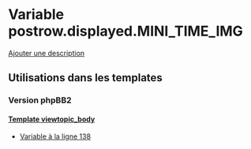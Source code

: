 # Variable postrow.displayed.MINI_TIME_IMG
[Ajouter une description](https://fa-tvars.appspot.com/var/postrow.displayed.MINI_TIME_IMG)

## Utilisations dans les templates

### Version phpBB2

#### [Template viewtopic_body](subsilver/viewtopic_body.md)
* [Variable &agrave; la ligne 138](../subsilver/viewtopic_body.tpl#L138)